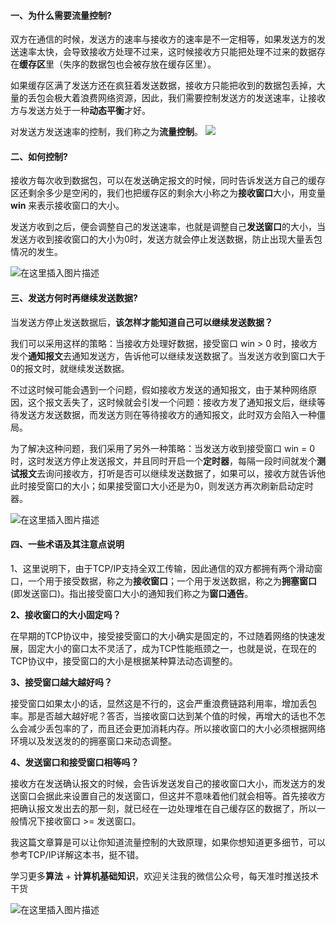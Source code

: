 #### 一、为什么需要流量控制?



双方在通信的时候，发送方的速率与接收方的速率是不一定相等，如果发送方的发送速率太快，会导致接收方处理不过来，这时候接收方只能把处理不过来的数据存在**缓存区**里（失序的数据包也会被存放在缓存区里）。

如果缓存区满了发送方还在疯狂着发送数据，接收方只能把收到的数据包丢掉，大量的丢包会极大着浪费网络资源，因此，我们需要控制发送方的发送速率，让接收方与发送方处于一种**动态平衡**才好。

对发送方发送速率的控制，我们称之为**流量控制**。
![](https://img-blog.csdnimg.cn/20191215181446264.png?x-oss-process=image/watermark,type_ZmFuZ3poZW5naGVpdGk,shadow_10,text_aHR0cHM6Ly9ibG9nLmNzZG4ubmV0L20wXzM3OTA3Nzk3,size_16,color_FFFFFF,t_70)

#### 二、如何控制?

接收方每次收到数据包，可以在发送确定报文的时候，同时告诉发送方自己的缓存区还剩余多少是空闲的，我们也把缓存区的剩余大小称之为**接收窗口**大小，用变量 **win** 来表示接收窗口的大小。

发送方收到之后，便会调整自己的发送速率，也就是调整自己**发送窗口**的大小，当发送方收到接收窗口的大小为0时，发送方就会停止发送数据，防止出现大量丢包情况的发生。

![在这里插入图片描述](https://img-blog.csdnimg.cn/20191215181603583.png?x-oss-process=image/watermark,type_ZmFuZ3poZW5naGVpdGk,shadow_10,text_aHR0cHM6Ly9ibG9nLmNzZG4ubmV0L20wXzM3OTA3Nzk3,size_16,color_FFFFFF,t_70)

#### 三、发送方何时再继续发送数据?



当发送方停止发送数据后，**该怎样才能知道自己可以继续发送数据？**

我们可以采用这样的策略：当接收方处理好数据，接受窗口 win > 0 时，接收方发个**通知报文**去通知发送方，告诉他可以继续发送数据了。当发送方收到窗口大于0的报文时，就继续发送数据。

不过这时候可能会遇到一个问题，假如接收方发送的通知报文，由于某种网络原因，这个报文丢失了，这时候就会引发一个问题：接收方发了通知报文后，继续等待发送方发送数据，而发送方则在等待接收方的通知报文，此时双方会陷入一种僵局。

为了解决这种问题，我们采用了另外一种策略：当发送方收到接受窗口 win = 0 时，这时发送方停止发送报文，并且同时开启一个**定时器**，每隔一段时间就发个**测试报文**去询问接收方，打听是否可以继续发送数据了，如果可以，接收方就告诉他此时接受窗口的大小；如果接受窗口大小还是为0，则发送方再次刷新启动定时器。

![在这里插入图片描述](https://img-blog.csdnimg.cn/20191215181929551.png?x-oss-process=image/watermark,type_ZmFuZ3poZW5naGVpdGk,shadow_10,text_aHR0cHM6Ly9ibG9nLmNzZG4ubmV0L20wXzM3OTA3Nzk3,size_16,color_FFFFFF,t_70)
#### 四、一些术语及其注意点说明



1、这里说明下，由于TCP/IP支持全双工传输，因此通信的双方都拥有两个滑动窗口，一个用于接受数据，称之为**接收窗口**；一个用于发送数据，称之为**拥塞窗口**(即发送窗口)。指出接受窗口大小的通知我们称之为**窗口通告**。

**2、接收窗口的大小固定吗？**

在早期的TCP协议中，接受接受窗口的大小确实是固定的，不过随着网络的快速发展，固定大小的窗口太不灵活了，成为TCP性能瓶颈之一，也就是说，在现在的TCP协议中，接受窗口的大小是根据某种算法动态调整的。

**3、接受窗口越大越好吗？**

接受窗口如果太小的话，显然这是不行的，这会严重浪费链路利用率，增加丢包率。那是否越大越好呢？答否，当接收窗口达到某个值的时候，再增大的话也不怎么会减少丢包率的了，而且还会更加消耗内存。所以接收窗口的大小必须根据网络环境以及发送发的的拥塞窗口来动态调整。

**4、发送窗口和接受窗口相等吗？**

接收方在发送确认报文的时候，会告诉发送发自己的接收窗口大小，而发送方的发送窗口会据此来设置自己的发送窗口，但这并不意味着他们就会相等。首先接收方把确认报文发出去的那一刻，就已经在一边处理堆在自己缓存区的数据了，所以一般情况下接收窗口 >= 发送窗口。


我这篇文章算是可以让你知道流量控制的大致原理，如果你想知道更多细节，可以参考TCP/IP详解这本书，挺不错。



学习更多**算法** + **计算机基础知识**，欢迎关注我的微信公众号，每天准时推送技术干货

![在这里插入图片描述](https://img-blog.csdnimg.cn/20200306223728524.png?x-oss-process=image/watermark,type_ZmFuZ3poZW5naGVpdGk,shadow_10,text_aHR0cHM6Ly9ibG9nLmNzZG4ubmV0L20wXzM3OTA3Nzk3,size_16,color_FFFFFF,t_70)



